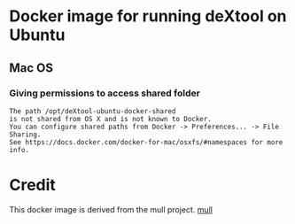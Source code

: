 # Docker image for running deXtool on Ubuntu

## Mac OS

### Giving permissions to access shared folder

    The path /opt/deXtool-ubuntu-docker-shared
    is not shared from OS X and is not known to Docker.
    You can configure shared paths from Docker -> Preferences... -> File Sharing.
    See https://docs.docker.com/docker-for-mac/osxfs/#namespaces for more info.

# Credit

This docker image is derived from the mull project.
[mull](hhttps://github.com/mull-project/mull)

